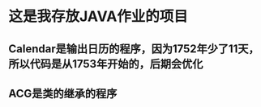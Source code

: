 这是我存放JAVA作业的项目
========
Calendar是输出日历的程序，因为1752年少了11天，所以代码是从1753年开始的，后期会优化
------------------
ACG是类的继承的程序
------------------
